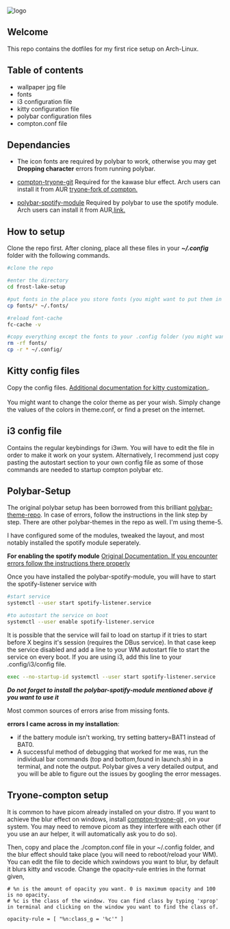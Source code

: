 ![logo](https://github.com/shreyashravi/arch-rice/blob/master/arch-rice.png) <br />

## Welcome

This repo contains the dotfiles for my first rice setup on Arch-Linux. <br />

## Table of contents

- wallpaper jpg file
- fonts
- i3 configuration file
- kitty configuration file
- polybar configuration files
- compton.conf file

## Dependancies
- The icon fonts are required by polybar to work, otherwise you may get **Dropping character** errors from running polybar.

- [compton-tryone-git](https://github.com/tryone144/compton)
Required for the kawase blur effect. Arch users can install it from AUR [tryone-fork of compton.](https://aur.archlinux.org/packages/compton-tryone-git/)

- [polybar-spotify-module](https://github.com/mihirlad55/polybar-spotify-module)
Required by polybar to use the spotify module. Arch users can install it from AUR,[link.](https://aur.archlinux.org/packages/polybar-spotify-module/)



## How to setup

Clone the repo first. After cloning, place all these files in your ***~/.config*** folder with the following commands.

```bash
#clone the repo

#enter the directory
cd frost-lake-setup

#put fonts in the place you store fonts (you might want to put them in /usr/share/fonts/TTF instead)
cp fonts/* ~/.fonts/

#reload font-cache
fc-cache -v

#copy everything except the fonts to your .config folder (you might want to backup your existing config files in case things go awry)
rm -rf fonts/
cp -r * ~/.config/

```

## Kitty config files
Copy the config files. [Additional documentation for kitty customization.](https://sw.kovidgoyal.net/kitty/conf.html). <br /> <br />
You might want to change the color theme as per your wish. Simply change the values of the colors in theme.conf, or find a preset on the internet. <br />

## i3 config file
Contains the regular keybindings for i3wm. You will have to edit the file in order to make it work on your system. Alternatively, I recommend just copy pasting the autostart section to your own config file as some of those commands are needed to startup compton polybar etc.

## Polybar-Setup

The original polybar setup has been borrowed from this brilliant [polybar-theme-repo](https://github.com/adi1090x/polybar-themes). In case of errors, follow the instructions in the link step by step. There are other polybar-themes in the repo as well. I'm using theme-5. <br />

I have configured some of the modules, tweaked the layout, and most notably installed the spotify module seperately. 

**For enabling the spotify module**
[Original Documentation. If you encounter errors follow the instructions there properly](https://github.com/mihirlad55/polybar-spotify-module)

Once you have installed the polybar-spotify-module, you will have to start the spotify-listener service with
```bash
#start service
systemctl --user start spotify-listener.service

#to autostart the service on boot
systemctl --user enable spotify-listener.service
```

It is possible that the service will fail to load on startup if it tries to start before X begins it's session (requires the DBus service). In that case keep the service disabled and add a line to your WM autostart file to start the service on every boot. If you are using i3, add this line to your .config/i3/config file.

```bash
exec --no-startup-id systemctl --user start spotify-listener.service
```

***Do not forget to install the polybar-spotify-module mentioned above if you want to use it***

Most common sources of errors arise from missing fonts. <br />

**errors I came across in my installation**: 

- if the battery module isn't working, try setting battery=BAT1 instead of BAT0.
- A successful method of debugging that worked for me was, run the individual bar commands (top and bottom,found in launch.sh) in a terminal, and note the output. Polybar gives a very detailed output, and you will be able to figure out the issues by googling the error messages.

## Tryone-compton setup

It is common to have picom already installed on your distro. If you want to achieve the blur effect on windows, install [compton-tryone-git](https://github.com/tryone144/compton) , on your system. You may need to remove picom as they interfere with each other (if you use an aur helper, it will automatically ask you to do so).

Then, copy and place the ./compton.conf file in your ~/.config folder, and the blur effect should take place (you will need to reboot/reload your WM). You can edit the file to decide which xwindows you want to blur, by default it blurs kitty and vscode. Change the opacity-rule entries in the format given, 

```
# %n is the amount of opacity you want. 0 is maximum opacity and 100 is no opacity.
# %c is the class of the window. You can find class by typing 'xprop' in terminal and clicking on the window you want to find the class of.

opacity-rule = [ "%n:class_g = '%c'" ]
``` 